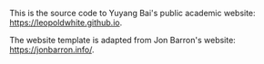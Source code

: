 This is the source code to Yuyang Bai's public academic website: https://leopoldwhite.github.io.

The website template is adapted from Jon Barron's website: https://jonbarron.info/.
